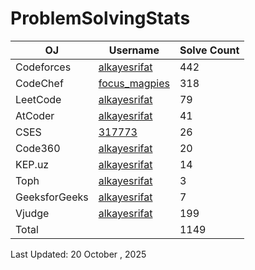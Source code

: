 # ProblemSolvingStats


| OJ | Username | Solve Count |
| -- | -------- | ----------- |
| Codeforces | [alkayesrifat](https://codeforces.com/profile/alkayesrifat) | 442 |
| CodeChef | [focus_magpies](https://www.codechef.com/users/focus_magpies) | 318 |
| LeetCode | [alkayesrifat](https://leetcode.com/u/alkayesrifat) | 79 |
| AtCoder | [alkayesrifat](https://atcoder.jp/users/alkayesrifat) | 41 |
| CSES | [317773](https://cses.fi/user/317773) | 26 |
| Code360 | [alkayesrifat](https://www.naukri.com/code360/profile/alkayesrifat) | 20 |
| KEP.uz | [alkayesrifat](https://kep.uz/users/user/alkayesrifat) | 14 |
| Toph | [alkayesrifat](https://toph.co/u/alkayesrifat) | 3 |
| GeeksforGeeks | [alkayesrifat](https://www.geeksforgeeks.org/user/alkayesrifat) | 7 |
| Vjudge | [alkayesrifat](https://vjudge.net/user/alkayesrifat) | 199 |
| Total | | 1149 |

Last Updated: 20 October , 2025
